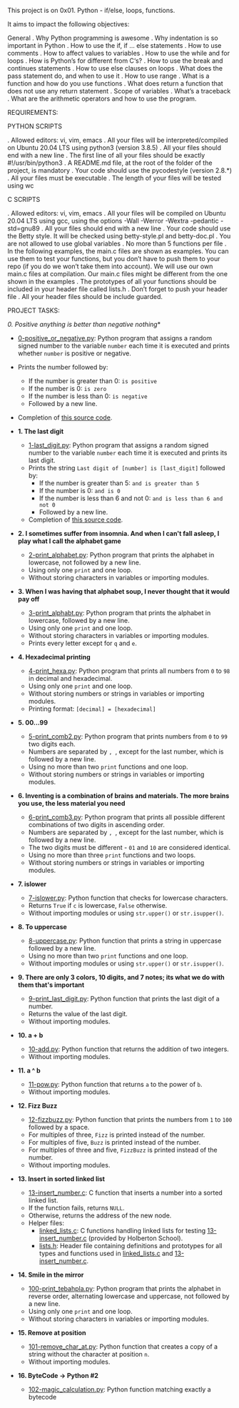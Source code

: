 This project is on 0x01. Python - if/else, loops, functions.

It aims to impact the following objectives:

General
. Why Python programming is awesome
. Why indentation is so important in Python
. How to use the if, if ... else statements
. How to use comments
. How to affect values to variables
. How to use the while and for loops
. How is Python’s for different from C‘s?
. How to use the break and continues statements
. How to use else clauses on loops
. What does the pass statement do, and when to use it
. How to use range
. What is a function and how do you use functions
. What does return a function that does not use any return statement
. Scope of variables
. What’s a traceback
. What are the arithmetic operators and how to use the program.

REQUIREMENTS:

PYTHON SCRIPTS

. Allowed editors: vi, vim, emacs
. All your files will be interpreted/compiled on Ubuntu 20.04 LTS using python3 (version 3.8.5)
. All your files should end with a new line
. The first line of all your files should be exactly #!/usr/bin/python3
. A README.md file, at the root of the folder of the project, is mandatory
. Your code should use the pycodestyle (version 2.8.*)
. All your files must be executable
. The length of your files will be tested using wc

C SCRIPTS

. Allowed editors: vi, vim, emacs
. All your files will be compiled on Ubuntu 20.04 LTS using gcc, using the options -Wall -Werror -Wextra -pedantic -std=gnu89
. All your files should end with a new line
. Your code should use the Betty style. It will be checked using betty-style.pl and betty-doc.pl
. You are not allowed to use global variables
. No more than 5 functions per file
. In the following examples, the main.c files are shown as examples. You can use them to test your functions, but you don’t have to push them to your repo (if you do we won’t take them into account). We will use our own main.c files at compilation. Our main.c files might be different from the one shown in the examples
. The prototypes of all your functions should be included in your header file called lists.h
. Don’t forget to push your header file
. All your header files should be include guarded.


PROJECT TASKS:

*0. Positive anything is better than negative nothing**
  * [0-positive_or_negative.py](./0-positive_or_negative.py): Python program that assigns
  a random signed number to the variable `number` each time it is executed and
  prints whether `number` is positive or negative.
  * Prints the number followed by:
    * If the number is greater than 0: `is positive`
    * If the number is 0: `is zero`
    * If the number is less than 0: `is negative`
    * Followed by a new line.
  * Completion of [this source code](https://github.com/holbertonschool/0x01.py/blob/master/0-positive_or_negative_py).

* **1. The last digit**
  * [1-last_digit.py](./1-last_digit.py): Python program that assigns a random signed number
  to the variable `number` each time it is executed and prints its last digit.
  * Prints the string `Last digit of [number] is [last_digit]` followed by:
    * If the number is greater than 5: `and is greater than 5`
    * If the number is 0: `and is 0`
    * If the number is less than 6 and not 0: `and is less than 6 and not 0`
    * Followed by a new line.
  * Completion of [this source code](https://github.com/holbertonschool/0x01.py/blob/master/1-last_digit_py).

* **2. I sometimes suffer from insomnia. And when I can't fall asleep, I play what I call the alphabet game**
  * [2-print_alphabet.py](./2-print_alphabet.py): Python program that prints the alphabet
  in lowercase, not followed by a new line.
  * Using only one `print` and one loop.
  * Without storing characters in variables or importing modules.

* **3. When I was having that alphabet soup, I never thought that it would pay off**
  * [3-print_alphabt.py](./3-print_alphabt.py): Python program that prints the
  alphabet in lowercase, followed by a new line.
  * Using only one `print` and one loop.
  * Without storing characters in variables or importing modules.
  * Prints every letter except for `q` and `e`.

* **4. Hexadecimal printing**
  * [4-print_hexa.py](./4-print_hexa.py): Python program that prints all numbers from
  `0` to `98` in decimal and hexadecimal.
  * Using only one `print` and one loop.
  * Without storing numbers or strings in variables or importing modules.
  * Printing format: `[decimal] = [hexadecimal]`

* **5. 00...99**
  * [5-print_comb2.py](./5-print_comb2.py): Python program that prints numbers from `0`
  to `99` two digits each.
  * Numbers are separated by `, `, except for the last number, which is followed by a new line.
  * Using no more than two `print` functions and one loop.
  * Without storing numbers or strings in variables or importing modules.

* **6. Inventing is a combination of brains and materials. The more brains you use, the less material you need**
  * [6-print_comb3.py](./6-print_comb3.py): Python program that prints all possible
  different combinations of two digits in ascending order.
  * Numbers are separated by `, `, except for the last number, which is followed by a new line.
  * The two digits must be different - `01` and `10` are considered identical.
  * Using no more than three `print` functions and two loops.
  * Without storing numbers or strings in variables or importing modules.

* **7. islower**
  * [7-islower.py](./7-islower.py): Python function that checks for lowercase characters.
  * Returns `True` if `c` is lowercase, `False` otherwise.
  * Without importing modules or using `str.upper()` or `str.isupper()`.

* **8. To uppercase**
  * [8-uppercase.py](./8-uppercase.py): Python function that prints a string in
  uppercase followed by a new line.
  * Using no more than two `print` functions and one loop.
  * Without importing modules or using `str.upper()` or `str.isupper()`.

* **9. There are only 3 colors, 10 digits, and 7 notes; its what we do with them that's important**
  * [9-print_last_digit.py](./9-print_last_digit.py): Python function that prints the last
  digit of a number.
  * Returns the value of the last digit.
  * Without importing modules.

* **10. a + b**
  * [10-add.py](./10-add.py): Python function that returns the addition of two integers.
  * Without importing modules.

* **11. a ^ b**
  * [11-pow.py](./11-pow.py): Python function that returns `a` to the power of `b`.
  * Without importing modules.

* **12. Fizz Buzz**
  * [12-fizzbuzz.py](./12-fizzbuzz.py): Python function that prints the numbers from
  `1` to `100` followed by a space.
  * For multiples of three, `Fizz` is printed instead of the number.
  * For multiples of five, `Buzz` is printed instead of the number.
  * For multiples of three and five, `FizzBuzz` is printed instead of the number.
  * Without importing modules.

* **13. Insert in sorted linked list**
  * [13-insert_number.c](./13-insert_number.c): C function that inserts a number
  into a sorted linked list.
  * If the function fails, returns `NULL`.
  * Otherwise, returns the address of the new node.
  * Helper files:
    * [linked_lists.c](./linked_lists.c): C functions handling linked lists for testing
    [13-insert_number.c](./13-insert_number.c) (provided by Holberton School).
    * [lists.h](./lists.h): Header file containing definitions and prototypes for
    all types and functions used in [linked_lists.c](./linked_lists.c) and
    [13-insert_number.c](./13-insert_number.c).

* **14. Smile in the mirror**
  * [100-print_tebahpla.py](./100-print_tebahpla.py): Python program that prints the alphabet
  in reverse order, alternating lowercase and uppercase, not followed by a new line.
  * Using only one `print` and one loop.
  * Without storing characters in variables or importing modules.

* **15. Remove at position**
  * [101-remove_char_at.py](./101-remove_char_at_py): Python function that
  creates a copy of a string without the character at position `n`.
  * Without importing modules.

* **16. ByteCode -> Python #2**
  * [102-magic_calculation.py](./102-magic_calculation.py): Python function matching exactly a
  bytecode
